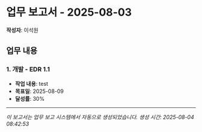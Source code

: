 # 업무 보고서 - 2025-08-03

**작성자**: 이석원

## 업무 내용

### 1. 개발 - EDR 1.1

- **작업 내용**: test
- **목표일**: 2025-08-09
- **달성률**: 30%

---

*이 보고서는 업무 보고 시스템에서 자동으로 생성되었습니다.*
*생성 시간: 2025-08-04 08:42:53*
